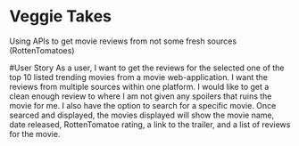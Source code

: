 # Veggie Takes
 Using APIs to get movie reviews from not some fresh sources (RottenTomatoes)


#User Story
As a user, I want to get the reviews for the selected one of the top 10 listed trending movies from a movie web-application. 
I want the reviews from multiple sources within one platform.
I would like to get a clean enough review to where I am not given any spoilers that ruins the movie for me. 
I also have the option to search for a specific movie.
Once searced and displayed, the movies displayed will show the movie name, date released, RottenTomatoe rating, a link to the trailer, and a list of reviews for the movie.
